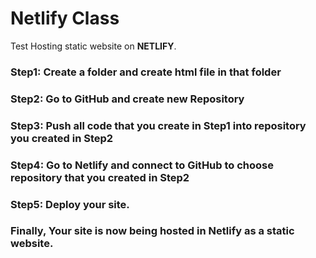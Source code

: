 # Netlify Class
Test Hosting static website on **NETLIFY**. 

### Step1: Create a folder and create html file in that folder
### Step2: Go to GitHub and create new Repository
### Step3: Push all code that you create in Step1 into repository you created in Step2
### Step4: Go to Netlify and connect to GitHub to choose repository that you created in Step2
### Step5: Deploy your site.
### Finally, Your site is now being hosted in Netlify as a static website.
